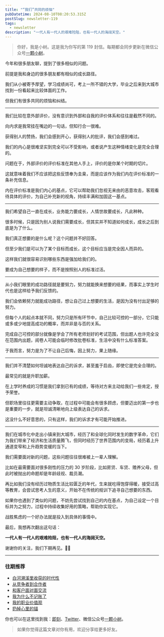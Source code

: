 ```yaml
---
title: "“我们”共同的烦恼"
pubDatetime: 2024-08-10T08:20:53.315Z
postSlug: newsletter-119
tags:
  - newsletter
description: "一代人有一代人的艰难险阻，也有一代人的海阔天空。"
---
```


> 你好，我是小树。这是我为你写的第 119 封信。每期都会同步更新在微信公众号[一颗小树](https://weixin.sogou.com/weixin?query=a_warm_tree)。

今年和很多朋友聊，提到了很多相似的问题。

前提是我和身边的很多朋友都有相似的成长路径。

我们从小被寄予厚望，学习成绩尚可，考上一所不错的大学，毕业之后来到大城市找到一份看起来比较体面的工作。

但我们有很多共同的烦恼和纠结。

---

我们比较在意外部评价，没有意识到外部和自我的评价体系和往往是截然不同的。

向内求是我常挂在嘴边的一句话，但知行合一很难。

获得别人的赞扬，我们会感到开心，获得别人的批评，我们会感到难过。

我们的内心是很难坚实到完全可以不受影响，或者说产生这种情绪变化是完全合理的。

问题在于，外部评价的评价标准在其他人手上，评价的是你某个时期的切片。

这就意味着我们不应该把这些反馈奉为圭臬，而是应该作为我们内在评价标准的一条补充信息。

内在评价标准是我们内心的基点，它可以帮助我们忽视无来由的恶意攻击，客观看待具体的评价，为自己补充新的视角，持续丰满和加固这一基点。

---

我们希望自己一直在成长，业务能力要成长，人情世故要成长，凡此种种。

很多时候，只是因为别人说我们需要成长，但其实并不知道如何成长，成长之后到底是为了什么。

我们真正想要的是什么呢？这个问题并不好回答。

但至少我们是可以为了某个目标而成长，这个目标应当是完全因人而异的。

这样我们就很容易识别哪些东西是强加给我们的。

要成为自己想要的样子，而不是按照别人的标准过活。

---

从小我们眼里的成功路径就是要努力，努力就能换来想要的结果，而事实上学生时代也是这样给予我们反馈的。

我们会依赖努力就能成功路径，想让自己过上想要的生活，是因为没有付出足够的努力。

但每个人的起点本就不同，努力只是所有环节中，自己比较可控的一部分，它只能或多或少地提高成功的概率，而并非是与否的关系。

完成自己可控的部分就像是学会了所有老师划好的考试范围，但出题人也许完全没在范围内出题，阅卷人可能会临时修改批卷标准，生活中没有什么标准答案。

于我而言，努力是为了不让自己后悔，因上努力，果上随缘。

---

我们并不清楚如何坦诚地表达自己的诉求，甚至羞于启齿，即使它是完全合理的。

最常见的就是升职加薪。

在上学时养成的习惯是我们拿到已有的成绩，等待对方来主动给我们一些肯定，授予荣誉。

但职场里往往更需要主动争取，在过程中可能会有很多顾虑，但要迈出的第一步也是重要的一步，就是坦诚清晰地向上级表达自己的诉求。

这没什么不好意思的，只有这样，我们的诉求才有可能开始推进。

---

我们在城市化中走出小镇来到大城市，经历了和全球化同时发生的数字革命，它们为我们带来了经济和生活质量腾飞，但同时经历了世界范围内的变局，经历着上升通道变窄和上升趋势变缓的当下。

我们需要面对新的问题，这些问题往往很难被上一辈人理解。

比如在最需要面对很多刚性的压力的 30 岁阶段，比如房贷、车贷、赡养父母，但此时被抛出的命题却是年龄歧视、裁员潮。

再比如我们没有经历过物质生活比较匮乏的年代，生来就吃得饱穿得暖，接受过高等教育，会尝试思考人生的意义，开始不在传统的规训下追寻自己想要的东西。

如果你也遇到了类似的问题，不妨先尝试找到自己的内在基点，为自己设定一个目标并为之努力，过程中持续收集好用的策略，帮助你实现它。

战胜焦虑的一个好办法就是投入到具体的事情中。

最后，我想再次翻出这句话：

**一代人有一代人的艰难险阻，也有一代人的海阔天空。**

谢谢你的关注，我们下期再见。👋🏻

---

### 往期推荐

- [白河溯溪里收获的时代性](https://mp.weixin.qq.com/s/9SfrMj3rQNx4hbQzRhoj0g)
- [从竞争者到合作者](https://mp.weixin.qq.com/s/AuM79RmjVjGqaxV0ctp3cw)
- [和客户面对面交流](https://mp.weixin.qq.com/s/Y3leF4s13u1ePbyXFy_FQg)
- [我为什么不记账了](https://mp.weixin.qq.com/s/W4SCVVzg27aW0N_YwhK2eA)
- [我的职业价值观](https://mp.weixin.qq.com/s/R1qQuwR_MPC3KBU7W1jvMA)
- [扔掉心里的锚](https://mp.weixin.qq.com/s/eVd9qL8SioCuz-mdaAsOkA)

你也可以在这里找到我：[即刻](https://okjk.co/3Vsn5T)、[Twitter](https://twitter.com/yeshu_in_future)、微信公众号[一颗小树](https://weixin.sogou.com/weixin?query=a_warm_tree)。

> 如果你觉得这篇文章对你有用，欢迎分享给更多好友。
